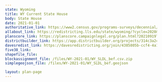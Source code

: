 ```yaml
---
state: Wyoming
title: WY Current State House
body: State House
date: 2021-01-01
authoritative_link: https://www2.census.gov/programs-surveys/decennial/2020/data/01-Redistricting_File--PL_94-171/Wyoming/
allabout_link: https://redistricting.lls.edu/state/wyoming/?cycle=2020&level=State%20Lower&startdate=
planscore_link: https://planscore.campaignlegal.org/plan.html?20210919T212505.207864476Z
districtbuilder_link: https://app.districtbuilder.org/projects/314c3a2c-91b7-4adc-895c-fd33c9a97509
davesredist_link: https://davesredistricting.org/join/4385805b-ccf4-4a10-8a3a-39f5751c4fff
five38_link:
shapefile_file:
blockassignment_file: /files/WY-2021-01/WY_SLDL_bef.csv.zip
simplegeojson_file: /files/WY-2021-01/WY_SLDL_bef.geojson

layout: plan-page
---
```

